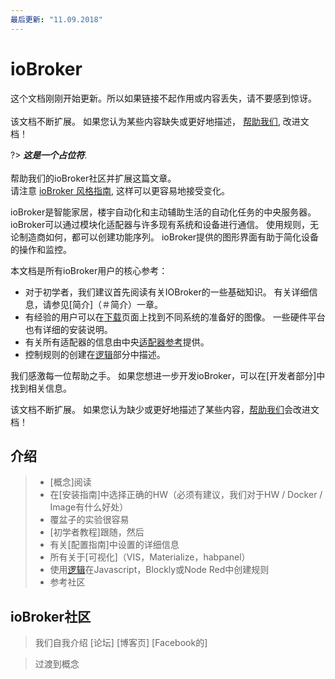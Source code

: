 ```yaml
---
最后更新: "11.09.2018"
---
```


# ioBroker

这个文档刚刚开始更新。所以如果链接不起作用或内容丢失，请不要感到惊讶。
   <br><br>
   该文档不断扩展。 如果您认为某些内容缺失或更好地描述，
   [帮助我们], 改进文档！

?> ***这是一个占位符***.
   <br><br>
   帮助我们的ioBroker社区并扩展这篇文章。  
   请注意 [ioBroker 风格指南](community/styleguidedoc),
   这样可以更容易地接受变化。


ioBroker是智能家居，楼宇自动化和主动辅助生活的自动化任务的中央服务器。 ioBroker可以通过模块化适配器与许多现有系统和设备进行通信。 使用规则，无论制造商如何，都可以创建功能序列。 ioBroker提供的图形界面有助于简化设备的操作和监控。

本文档是所有ioBroker用户的核心参考：

* 对于初学者，我们建议首先阅读有关IOBroker的一些基础知识。 有关详细信息，请参见[简介]（＃简介）一章。
* 有经验的用户可以在[下载]页面上找到不同系统的准备好的图像。 一些硬件平台也有详细的安装说明。
* 有关所有适配器的信息由中央[适配器参考]提供。
* 控制规则的创建在[逻辑]部分中描述。

我们感激每一位帮助之手。 如果您想进一步开发ioBroker，可以在[开发者部分]中找到相关信息。

该文档不断扩展。 如果您认为缺少或更好地描述了某些内容，[帮助我们]会改进文档！

## 介绍

>  -  [概念]阅读
>  - 在[安装指南]中选择正确的HW（必须有建议，我们对于HW / Docker / Image有什么好处）
>  - 覆盆子的实验很容易
>  -  [初学者教程]跟随，然后
>  - 有关[配置指南]中设置的详细信息
>  - 所有关于[可视化]（VIS，Materialize，habpanel）
>  - 使用[逻辑]在Javascript，Blockly或Node Red中创建规则
>  - 参考社区

## ioBroker社区

> 我们自我介绍 
[论坛]
[博客页]
[Facebook的]

> 过渡到概念


[下载]: install/images
[适配器参考]: adapterref/adapterliste
[逻辑]: logic/README
[开发者区域]: dev/README
[帮助我们]: community/doc
